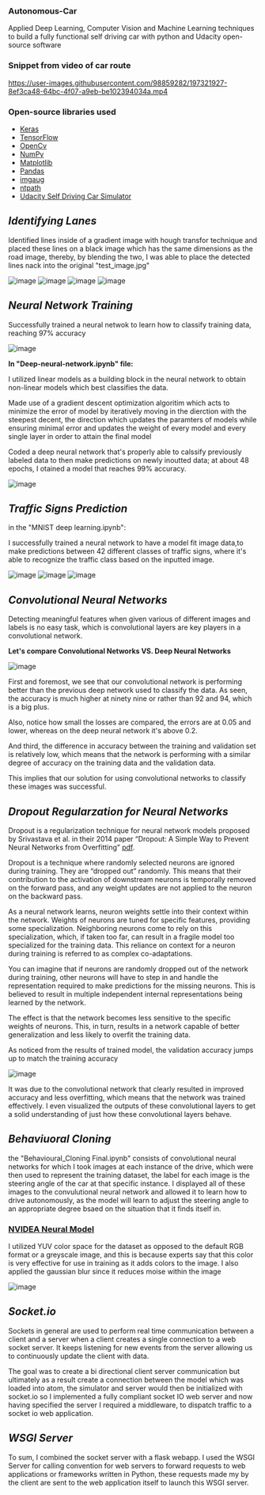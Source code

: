 ### Autonomous-Car
Applied Deep Learning, Computer Vision and Machine Learning techniques to build a fully functional self driving car with python and Udacity open-source software

### Snippet from video of car route

https://user-images.githubusercontent.com/98859282/197321927-8ef3ca48-64bc-4f07-a9eb-be102394034a.mp4

### Open-source libraries used 

* <a href="https://pypi.org/project/keras/" target="_blank">Keras</a>
* <a href="https://www.tensorflow.org/install/pip" target="_blank">TensorFlow</a>
* <a href="https://pypi.org/project/opencv-python/" target="_blank">OpenCv</a>
* <a href="https://numpy.org/install/" target="_blank">NumPy</a>
* <a href="https://matplotlib.org/stable/users/installing/index.html" target="_blank">Matplotlib</a>
* <a href="https://pandas.pydata.org/docs/getting_started/install.html" target="_blank">Pandas</a>
* <a href="https://pypi.org/project/imgaug/" target="_blank">imgaug</a>
* <a href="https://pypi.org/project/path.py/" target="_blank">ntpath</a>
* <a href="https://github.com/udacity/self-driving-car-sim" target="_blank">Udacity Self Driving Car Simulator</a>




## *Identifying Lanes* 

Identified lines inside of a gradient image with hough transfor technique and placed these lines on a black image which has the same dimensions as the road image, thereby, by blending the two, I was able to place the detected lines nack into the original "test_image.jpg"

![image](https://user-images.githubusercontent.com/98859282/197322576-635ad237-f533-43a5-b908-1c62ff4ed126.png)  ![image](https://user-images.githubusercontent.com/98859282/197322583-f81e59a1-bbec-4755-b279-77f166c4d10b.png) ![image](https://user-images.githubusercontent.com/98859282/197323178-bb34747d-4f6f-4d18-bc7a-cee605afad20.png) ![image](https://user-images.githubusercontent.com/98859282/197323286-135179e0-b2be-4b6e-b654-3b3f1a6c47ca.png)


## *Neural Network Training* 

Successfully trained a neural netwok to learn how to classify training data, reaching 97% accuracy

![image](https://user-images.githubusercontent.com/98859282/197323690-01472f4b-08af-412e-a9b6-7f26dfa64684.png)

**In "Deep-neural-network.ipynb" file:**

I utilized linear models as a building block in the neural network to obtain non-linear models which best classifies the data.

Made use of a gradient descent optimization algoritim which acts to minimize the error of model by iteratively moving in the dierction with the steepest decent, the direction which updates the paramters of models while ensuring minimal error and updates the weight of every model and every single layer in order to attain the final model

Coded a deep neural network that's properly able to calssify previously labeled data to then make predictions on newly inoutted data; at about 48 epochs, I otained a model that reaches 99% accuracy.



![image](https://user-images.githubusercontent.com/98859282/197324543-5d6f7b79-069e-4b79-836a-35030229de9a.png)


## *Traffic Signs Prediction*

in the "MNIST deep learning.ipynb":

I successfully trained a neural network to have a model fit image data,to make predictions between 42 different classes of traffic signs, where it's able to recognize the traffic class based on the inputted image.



![image](https://user-images.githubusercontent.com/98859282/197324717-1719b923-308d-46ff-a6c9-436d7c2e9f9e.png)  ![image](https://user-images.githubusercontent.com/98859282/197324800-0b1b9c02-21f8-4518-9fcd-891af919387c.png)  ![image](https://user-images.githubusercontent.com/98859282/197324828-80b7bca8-dcd5-4f8e-923e-bbce28f60ba6.png)



## *Convolutional Neural Networks*


Detecting meaningful features when given various of different images and labels is no easy task, which is convolutional layers are key players in a convolutional network.

**Let's compare Convolutional Networks VS. Deep Neural Networks**


![image](https://user-images.githubusercontent.com/98859282/197325163-56e340fc-32d0-40fd-8d20-3e70acdc242a.png)


First and foremost, we see that our convolutional network is performing better than the previous deep network used to classify the data. As seen, the accuracy is much higher at ninety nine or rather than 92 and 94, which is a big plus.

Also, notice how small the losses are compared, the errors are at 0.05 and lower,
whereas on the deep neural network it's above 0.2.

And third, the difference in accuracy between the training and validation set is relatively low, which
means that the network is performing with a similar degree of accuracy on the training data and the
validation data.

This implies that our solution for using convolutional networks to classify these images was successful.


## *Dropout Regularzation for Neural Networks*

Dropout is a regularization technique for neural network models proposed by Srivastava et al. in their 2014 paper “Dropout: A Simple Way to Prevent Neural Networks from Overfitting” <a href="https://jmlr.org/papers/volume15/srivastava14a/srivastava14a.pdf" target="_blank">pdf</a>.

Dropout is a technique where randomly selected neurons are ignored during training. They are “dropped out” randomly. This means that their contribution to the activation of downstream neurons is temporally removed on the forward pass, and any weight updates are not applied to the neuron on the backward pass.

As a neural network learns, neuron weights settle into their context within the network. Weights of neurons are tuned for specific features, providing some specialization. Neighboring neurons come to rely on this specialization, which, if taken too far, can result in a fragile model too specialized for the training data. This reliance on context for a neuron during training is referred to as complex co-adaptations.

You can imagine that if neurons are randomly dropped out of the network during training, other neurons will have to step in and handle the representation required to make predictions for the missing neurons. This is believed to result in multiple independent internal representations being learned by the network.

The effect is that the network becomes less sensitive to the specific weights of neurons. This, in turn, results in a network capable of better generalization and less likely to overfit the training data.

As noticed from the results of trained model, the validation accuracy jumps up to match the training accuracy 


![image](https://user-images.githubusercontent.com/98859282/197325721-ae403246-25db-401e-94e6-34db70655efb.png)


It was due to the convolutional network that clearly resulted in improved accuracy and less overfitting, which means that the network was trained effectively.
I even visualized the outputs of these convolutional layers to get a solid understanding of just how these convolutional layers behave.


## *Behaviuoral Cloning* 

the "Behavioural_Cloning Final.ipynb" consists of convolutional neural networks for which I took images at each instance of the drive, which were then used to represent the training dataset, the label for each image is the steering angle of the car at that specific instance. I displayed all of these images to the convulutional neural network and allowed it to learn how to drive autonomously, as the model will learn to adjust the steering angle to an appropriate degree bsaed on the situation that it finds itself in.
 
 
 ### <a href="https://developer.nvidia.com/blog/deep-learning-self-driving-cars/" target="_blank">NVIDEA Neural Model</a>
 
 I utilized YUV color space for the dataset as opposed to the default RGB format or a greyscale image, and this is because experts say that this color is very effective for use in training as it adds colors to the image. I also applied the gaussian blur since it reduces moise within the image 
 
 ![image](https://user-images.githubusercontent.com/98859282/197326339-71aa662d-d863-47bf-99c9-66e01dcccb27.png)
 
 
## *Socket.io*
 
Sockets in general are used to perform real time communication between a client and a server when a client creates a single connection to a web socket server. It keeps listening for new events from the server allowing us to continuously update the client with data.
 
The goal was to create a bi directional client server communication but ultimately as a result create a connection between the model which was loaded into atom, the simulator and server would then be initialized with socket.io so I implemented a fully compliant socket IO web server and now having specified
the server I required a middleware, to dispatch traffic to a socket io web application.

## *WSGI Server*
 
To sum, I combined the socket server with a flask webapp.  I used the WSGI Server for calling convention for web servers to forward requests to web applications or frameworks written in Python, these requests made my by the client are sent to the web application itself to launch this WSGI server.

 
 

